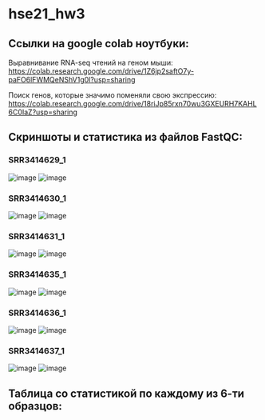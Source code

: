 # hse21_hw3

## **Ссылки на google colab ноутбуки:**
Выравнивание RNA-seq чтений на геном мыши:
https://colab.research.google.com/drive/1Z6jp2saftO7y-paFO6lFWMQeNShV1g0l?usp=sharing

Поиск генов, которые значимо поменяли свою экспрессию:
https://colab.research.google.com/drive/18riJp85rxn70wu3GXEURH7KAHL6C0IaZ?usp=sharing

## **Скриншоты и статистика из файлов FastQC:**
### SRR3414629_1
![image](https://user-images.githubusercontent.com/67833171/143786252-ad03b82d-72b9-4e67-b646-eba3eee4459c.png)
![image](https://user-images.githubusercontent.com/67833171/143786302-e7ce6ee8-4c61-4394-bead-95f4587ecd4c.png)

### SRR3414630_1
![image](https://user-images.githubusercontent.com/67833171/143687313-4f33eb59-f16e-4d2a-96c6-3d067e4ffe01.png)
![image](https://user-images.githubusercontent.com/67833171/143687327-18aff38d-e77d-4034-9dae-c80ff4bcf019.png)

### SRR3414631_1
![image](https://user-images.githubusercontent.com/67833171/143687332-1c4875bc-0255-41aa-b05d-816d56e4c7e4.png)
![image](https://user-images.githubusercontent.com/67833171/143687344-07c754f0-1bd7-461a-b8cc-e82d1ee69137.png)

### SRR3414635_1
![image](https://user-images.githubusercontent.com/67833171/143687350-41e9b179-3efc-40b9-861a-a2a79afb4307.png)
![image](https://user-images.githubusercontent.com/67833171/143687356-1a758794-15c5-4d82-8ba8-f30ed836ecbc.png)

### SRR3414636_1
![image](https://user-images.githubusercontent.com/67833171/143687364-63bcd8d0-be92-45be-9c41-57bbfcf94abe.png)
![image](https://user-images.githubusercontent.com/67833171/143687373-c00c1459-6b9a-47ef-9c36-0297288680e3.png)

### SRR3414637_1
![image](https://user-images.githubusercontent.com/67833171/143687378-0b55f634-8dec-45d6-8aac-9f7b01c4aa89.png)
![image](https://user-images.githubusercontent.com/67833171/143687393-19e18218-5433-401a-817f-02d3804fe3b3.png)

## **Таблица со статистикой по каждому из 6-ти образцов:**
